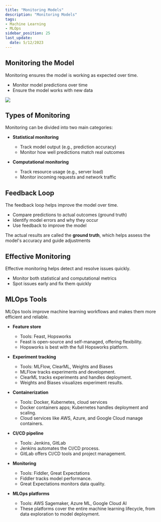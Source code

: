 ```yaml
---
title: "Monitoring Models"
description: "Monitoring Models"
tags: 
- Machine Learning
- MLOps
sidebar_position: 25
last_update:
  date: 5/12/2023
---
```


## Monitoring the Model  

Monitoring ensures the model is working as expected over time.

- Monitor model predictions over time  
- Ensure the model works with new data

<div class="img-center"> 

![](/img/docs/Screenshot-2025-03-19-002202.png)

</div>


## Types of Monitoring  

Monitoring can be divided into two main categories:

- **Statistical monitoring**

  - Track model output (e.g., prediction accuracy)  
  - Monitor how well predictions match real outcomes  

- **Computational monitoring**

  - Track resource usage (e.g., server load)  
  - Monitor incoming requests and network traffic


## Feedback Loop  

The feedback loop helps improve the model over time.

- Compare predictions to actual outcomes (ground truth)  
- Identify model errors and why they occur  
- Use feedback to improve the model

The actual results are called the **ground truth**, which helps assess the model's accuracy and guide adjustments

## Effective Monitoring 

Effective monitoring helps detect and resolve issues quickly.

- Monitor both statistical and computational metrics  
- Spot issues early and fix them quickly

## MLOps Tools  

MLOps tools improve machine learning workflows and makes them more efficient and reliable.

- **Feature store**  
  - Tools: Feast, Hopsworks  
  - Feast is open-source and self-managed, offering flexibility.  
  - Hopsworks is best with the full Hopsworks platform.

- **Experiment tracking**  
  - Tools: MLFlow, ClearML, Weights and Biases  
  - MLFlow tracks experiments and development.  
  - ClearML tracks experiments and handles deployment.  
  - Weights and Biases visualizes experiment results.

- **Containerization**  
  - Tools: Docker, Kubernetes, cloud services  
  - Docker containers apps; Kubernetes handles deployment and scaling.  
  - Cloud services like AWS, Azure, and Google Cloud manage containers.

- **CI/CD pipeline**  
  - Tools: Jenkins, GitLab  
  - Jenkins automates the CI/CD process.  
  - GitLab offers CI/CD tools and project management.

- **Monitoring**  
  - Tools: Fiddler, Great Expectations  
  - Fiddler tracks model performance.  
  - Great Expectations monitors data quality.

- **MLOps platforms**  
  - Tools: AWS Sagemaker, Azure ML, Google Cloud AI  
  - These platforms cover the entire machine learning lifecycle, from data exploration to model deployment.